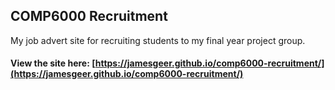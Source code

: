 ## COMP6000 Recruitment
My job advert site for recruiting students to my final year project group.

#### View the site here: [https://jamesgeer.github.io/comp6000-recruitment/](https://jamesgeer.github.io/comp6000-recruitment/)